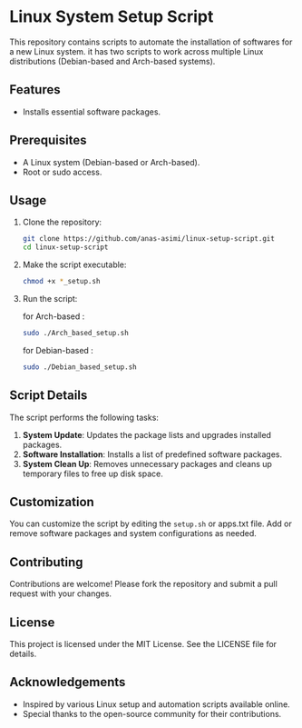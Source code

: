 # Linux System Setup Script

This repository contains scripts to automate the installation of softwares for a new Linux system. it has two scripts to work across multiple Linux distributions (Debian-based and Arch-based systems).

## Features

- Installs essential software packages.

## Prerequisites

- A Linux system (Debian-based or Arch-based).
- Root or sudo access.

## Usage

1. Clone the repository:
    ```bash
    git clone https://github.com/anas-asimi/linux-setup-script.git
    cd linux-setup-script
    ```

2. Make the script executable:
    ```bash
    chmod +x *_setup.sh
    ```

3. Run the script:

    for Arch-based :
    ```bash
    sudo ./Arch_based_setup.sh
    ```
    
    for Debian-based :
    ```bash
    sudo ./Debian_based_setup.sh
    ```

## Script Details

The script performs the following tasks:

1. **System Update**: Updates the package lists and upgrades installed packages.
2. **Software Installation**: Installs a list of predefined software packages.
4. **System Clean Up**: Removes unnecessary packages and cleans up temporary files to free up disk space.

## Customization

You can customize the script by editing the `setup.sh` or apps.txt file. Add or remove software packages and system configurations as needed.

## Contributing

Contributions are welcome! Please fork the repository and submit a pull request with your changes.

## License

This project is licensed under the MIT License. See the LICENSE file for details.

## Acknowledgements

- Inspired by various Linux setup and automation scripts available online.
- Special thanks to the open-source community for their contributions.
